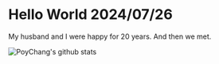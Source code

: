 # Hello World 2024/07/26

My husband and I were happy for 20 years. And then we met.

![PoyChang's github stats](https://github-readme-stats.vercel.app/api?username=poychang&show_icons=true&theme=dracula)
